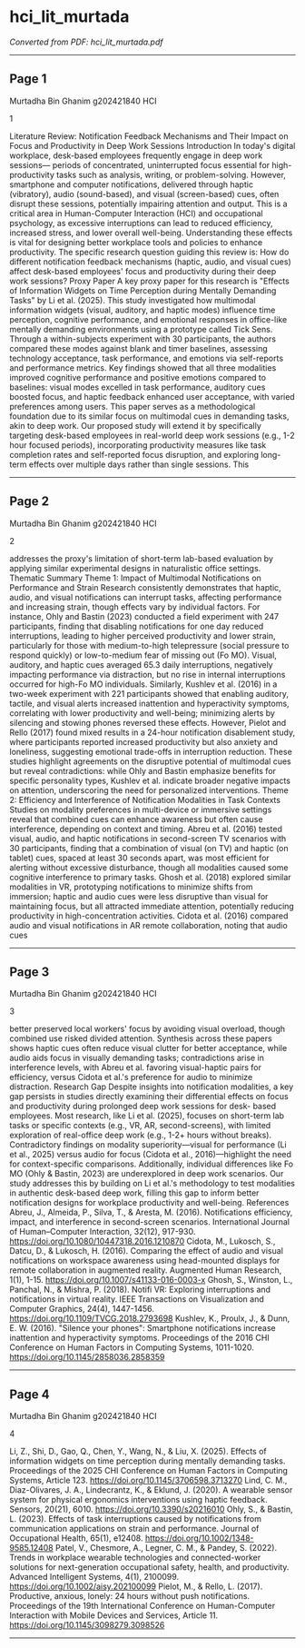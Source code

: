 # hci_lit_murtada

*Converted from PDF: hci_lit_murtada.pdf*

---

## Page 1

Murtadha Bin Ghanim 
g202421840 
HCI

1
 
Literature Review: Notification Feedback 
Mechanisms and Their Impact on Focus and 
Productivity in Deep Work Sessions 
Introduction 
In today's digital workplace, desk-based employees frequently engage in deep work sessions—
periods of concentrated, uninterrupted focus essential for high-productivity tasks such as 
analysis, writing, or problem-solving. However, smartphone and computer notifications, 
delivered through haptic (vibratory), audio (sound-based), and visual (screen-based) cues, often 
disrupt these sessions, potentially impairing attention and output. This is a critical area in 
Human-Computer Interaction (HCI) and occupational psychology, as excessive interruptions can 
lead to reduced efficiency, increased stress, and lower overall well-being. Understanding these 
effects is vital for designing better workplace tools and policies to enhance productivity. The 
specific research question guiding this review is: How do different notification feedback 
mechanisms (haptic, audio, and visual cues) affect desk-based employees' focus and productivity 
during their deep work sessions? 
Proxy Paper 
A key proxy paper for this research is "Effects of Information Widgets on Time Perception 
during Mentally Demanding Tasks" by Li et al. (2025). This study investigated how multimodal 
information widgets (visual, auditory, and haptic modes) influence time perception, cognitive 
performance, and emotional responses in office-like mentally demanding environments using a 
prototype called Tick Sens. Through a within-subjects experiment with 30 participants, the 
authors compared these modes against blank and timer baselines, assessing technology 
acceptance, task performance, and emotions via self-reports and performance metrics. Key 
findings showed that all three modalities improved cognitive performance and positive emotions 
compared to baselines: visual modes excelled in task performance, auditory cues boosted focus, 
and haptic feedback enhanced user acceptance, with varied preferences among users. 
This paper serves as a methodological foundation due to its similar focus on multimodal cues in 
demanding tasks, akin to deep work. Our proposed study will extend it by specifically targeting 
desk-based employees in real-world deep work sessions (e.g., 1-2 hour focused periods), 
incorporating productivity measures like task completion rates and self-reported focus 
disruption, and exploring long-term effects over multiple days rather than single sessions. This

---

## Page 2

Murtadha Bin Ghanim 
g202421840 
HCI

2
 
addresses the proxy's limitation of short-term lab-based evaluation by applying similar 
experimental designs in naturalistic office settings. 
Thematic Summary 
Theme 1: Impact of Multimodal Notifications on Performance and Strain 
Research consistently demonstrates that haptic, audio, and visual notifications can interrupt 
tasks, affecting performance and increasing strain, though effects vary by individual factors. For 
instance, Ohly and Bastin (2023) conducted a field experiment with 247 participants, finding that 
disabling notifications for one day reduced interruptions, leading to higher perceived 
productivity and lower strain, particularly for those with medium-to-high telepressure (social 
pressure to respond quickly) or low-to-medium fear of missing out (Fo MO). Visual, auditory, 
and haptic cues averaged 65.3 daily interruptions, negatively impacting performance via 
distraction, but no rise in internal interruptions occurred for high-Fo MO individuals. Similarly, 
Kushlev et al. (2016) in a two-week experiment with 221 participants showed that enabling 
auditory, tactile, and visual alerts increased inattention and hyperactivity symptoms, correlating 
with lower productivity and well-being; minimizing alerts by silencing and stowing phones 
reversed these effects. However, Pielot and Rello (2017) found mixed results in a 24-hour 
notification disablement study, where participants reported increased productivity but also 
anxiety and loneliness, suggesting emotional trade-offs in interruption reduction. 
These studies highlight agreements on the disruptive potential of multimodal cues but reveal 
contradictions: while Ohly and Bastin emphasize benefits for specific personality types, Kushlev 
et al. indicate broader negative impacts on attention, underscoring the need for personalized 
interventions. 
Theme 2: Efficiency and Interference of Notification Modalities in Task 
Contexts 
Studies on modality preferences in multi-device or immersive settings reveal that combined cues 
can enhance awareness but often cause interference, depending on context and timing. Abreu et 
al. (2016) tested visual, audio, and haptic notifications in second-screen TV scenarios with 30 
participants, finding that a combination of visual (on TV) and haptic (on tablet) cues, spaced at 
least 30 seconds apart, was most efficient for alerting without excessive disturbance, though all 
modalities caused some cognitive interference to primary tasks. Ghosh et al. (2018) explored 
similar modalities in VR, prototyping notifications to minimize shifts from immersion; haptic 
and audio cues were less disruptive than visual for maintaining focus, but all attracted immediate 
attention, potentially reducing productivity in high-concentration activities. Cidota et al. (2016) 
compared audio and visual notifications in AR remote collaboration, noting that audio cues

---

## Page 3

Murtadha Bin Ghanim 
g202421840 
HCI

3
 
better preserved local workers' focus by avoiding visual overload, though combined use risked 
divided attention. 
Synthesis across these papers shows haptic cues often reduce visual clutter for better acceptance, 
while audio aids focus in visually demanding tasks; contradictions arise in interference levels, 
with Abreu et al. favoring visual-haptic pairs for efficiency, versus Cidota et al.'s preference for 
audio to minimize distraction. 
Research Gap 
Despite insights into notification modalities, a key gap persists in studies directly examining their 
differential effects on focus and productivity during prolonged deep work sessions for desk-
based employees. Most research, like Li et al. (2025), focuses on short-term lab tasks or specific 
contexts (e.g., VR, AR, second-screens), with limited exploration of real-office deep work (e.g., 
1-2+ hours without breaks). Contradictory findings on modality superiority—visual for 
performance (Li et al., 2025) versus audio for focus (Cidota et al., 2016)—highlight the need for 
context-specific comparisons. Additionally, individual differences like Fo MO (Ohly & Bastin, 
2023) are underexplored in deep work scenarios. Our study addresses this by building on Li et 
al.'s methodology to test modalities in authentic desk-based deep work, filling this gap to inform 
better notification designs for workplace productivity and well-being. 
References 
Abreu, J., Almeida, P., Silva, T., & Aresta, M. (2016). Notifications efficiency, impact, and 
interference in second-screen scenarios. International Journal of Human–Computer Interaction, 
32(12), 917-930. https://doi.org/10.1080/10447318.2016.1210870 
Cidota, M., Lukosch, S., Datcu, D., & Lukosch, H. (2016). Comparing the effect of audio and 
visual notifications on workspace awareness using head-mounted displays for remote 
collaboration in augmented reality. Augmented Human Research, 1(1), 1-15. 
https://doi.org/10.1007/s41133-016-0003-x 
Ghosh, S., Winston, L., Panchal, N., & Mishra, P. (2018). Notifi VR: Exploring interruptions and 
notifications in virtual reality. IEEE Transactions on Visualization and Computer Graphics, 
24(4), 1447-1456. https://doi.org/10.1109/TVCG.2018.2793698 
Kushlev, K., Proulx, J., & Dunn, E. W. (2016). "Silence your phones": Smartphone notifications 
increase inattention and hyperactivity symptoms. Proceedings of the 2016 CHI Conference on 
Human Factors in Computing Systems, 1011-1020. https://doi.org/10.1145/2858036.2858359

---

## Page 4

Murtadha Bin Ghanim 
g202421840 
HCI

4
 
Li, Z., Shi, D., Gao, Q., Chen, Y., Wang, N., & Liu, X. (2025). Effects of information widgets on 
time perception during mentally demanding tasks. Proceedings of the 2025 CHI Conference on 
Human Factors in Computing Systems, Article 123. https://doi.org/10.1145/3706598.3713270 
Lind, C. M., Diaz-Olivares, J. A., Lindecrantz, K., & Eklund, J. (2020). A wearable sensor 
system for physical ergonomics interventions using haptic feedback. Sensors, 20(21), 6010. 
https://doi.org/10.3390/s20216010 
Ohly, S., & Bastin, L. (2023). Effects of task interruptions caused by notifications from 
communication applications on strain and performance. Journal of Occupational Health, 65(1), 
e12408. https://doi.org/10.1002/1348-9585.12408 
Patel, V., Chesmore, A., Legner, C. M., & Pandey, S. (2022). Trends in workplace wearable 
technologies and connected-worker solutions for next-generation occupational safety, health, and 
productivity. Advanced Intelligent Systems, 4(1), 2100099. 
https://doi.org/10.1002/aisy.202100099 
Pielot, M., & Rello, L. (2017). Productive, anxious, lonely: 24 hours without push notifications. 
Proceedings of the 19th International Conference on Human-Computer Interaction with Mobile 
Devices and Services, Article 11. https://doi.org/10.1145/3098279.3098526

---
